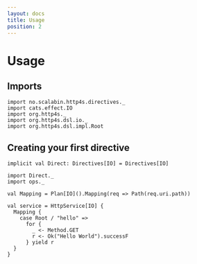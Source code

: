 ```yaml
---
layout: docs
title: Usage
position: 2
---
```


# Usage

## Imports

```tut:silent
import no.scalabin.http4s.directives._
import cats.effect.IO
import org.http4s._
import org.http4s.dsl.io._
import org.http4s.dsl.impl.Root
```

## Creating your first directive

```tut:silent
implicit val Direct: Directives[IO] = Directives[IO]

import Direct._
import ops._

val Mapping = Plan[IO]().Mapping(req => Path(req.uri.path))

val service = HttpService[IO] {
  Mapping {
    case Root / "hello" => 
      for {
        _ <- Method.GET
        r <- Ok("Hello World").successF
      } yield r
  }
}
```
